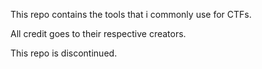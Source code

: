 This repo contains the tools that i commonly use for CTFs. 

All credit goes to their respective creators.

This repo is discontinued.

